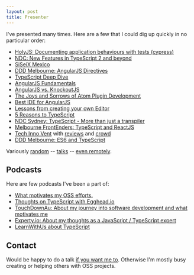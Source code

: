 ```yaml
---
layout: post
title: Presenter
---
```

I've presented many times. Here are a few that I could dig up quickly in no particular order:

* [HolyJS: Documenting application behaviours with tests (cypress)](https://www.youtube.com/watch?v=3oCDjj_AtaE)
* [NDC: New Features in TypeScript 2 and beyond](https://www.youtube.com/watch?v=Rl-KT-2OBew)
* [SiSeiX Mexico](https://medium.com/@basarat/siseix-mexico-72f6eee1f322#.c9rfeafaw)
* [DDD Melbourne: AngularJS Directives](http://blog.picnicsoftware.com/basarat-with-angular-at-ddd-melbourne)
* [TypeScript Deep Dive](http://www.meetup.com/Melbourne-ALT-NET/events/115068682/)
* [AngularJS Fundamentals](http://www.meetup.com/Melbourne-ALT-NET/events/105244942/)
* [AngularJS vs. KnockoutJS](http://www.meetup.com/Melbourne-ALT-NET/events/123024172/)
* [The Joys and Sorrows of Atom Plugin Development](http://lanyrd.com/2015/decompressau/)
* [Best IDE for AngularJS](http://www.meetup.com/AngularJS-Melbourne/events/221359461/)
* [Lessons from creating your own Editor](http://chrisburgess.com.au/what-do-you-know-wdyk-melbourne/)
* [5 Reasons to TypeScript](https://www.webdirections.org/events/wdyk-melb-apr2014/)
* [NDC Sydney: TypeScript - More than just a transpiler](https://www.youtube.com/watch?v=wuPSYRi7Pt8)
* [Melbourne FrontEnders: TypeScript and ReactJS](http://www.meetup.com/front-end-developers-javascript/events/231703417/)
* [Tech Inno Vent](https://www.meetup.com/Tech-Inno-Vent/events/232717286/) with [reviews](https://twitter.com/basarat/status/763326794359418880) and [crowd](https://twitter.com/workatcrownbet/status/763563637772464128?refsrc=email&s=11)
* [DDD Melbourne: ES6 and TypeScript](https://twitter.com/AbhayaChauhan/status/764276527244546048)


Variously [random](https://twitter.com/PicnicSoftware/status/538111725732507649) -- [talks](http://www.meetup.com/MelbNodeJS/events/222926818/) -- [even remotely](http://www.meetup.com/Adelaide-dotNET/events/231160074/).

## Podcasts
Here are few podcasts I've been a part of:

* [What motivates my OSS efforts.](http://developeronfire.com/episode-146-basarat-ali-syed-niche-and-fire)
* [Thoughts on TypeScript with Egghead.io](https://egghead.simplecast.fm/1c98ec65)
* [TouchDownAu: About my journey into software development and what motivates me](https://itunes.apple.com/au/podcast/5-interview-with-basarat-ali-syed-typescript-expert/id1364772551?i=1000411331685&mt=2)
* [Experty.io: About my thoughts as a JavaScript / TypeScript expert](https://www.youtube.com/watch?v=e9Jp6b9IPv8)
* [LearnWithUs about TypeScript](https://learnwithus.simplecast.com/episodes/33-typescript-with-basarat)

## Contact
Would be happy to do a talk [if you want me to](https://twitter.com/basarat). Otherwise I'm mostly busy creating or helping others with OSS projects.
